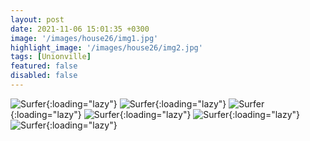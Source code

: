 ```yaml
---
layout: post
date: 2021-11-06 15:01:35 +0300
image: '/images/house26/img1.jpg'
highlight_image: '/images/house26/img2.jpg'
tags: [Unionville]
featured: false
disabled: false
---
```


![Surfer]({{site.baseurl}}/images/house26/img3.jpg){:loading="lazy"}
![Surfer]({{site.baseurl}}/images/house26/img4.jpg){:loading="lazy"}
![Surfer]({{site.baseurl}}/images/house26/img5.jpg){:loading="lazy"}
![Surfer]({{site.baseurl}}/images/house26/img6.jpg){:loading="lazy"}
![Surfer]({{site.baseurl}}/images/house26/img7.jpg){:loading="lazy"}
![Surfer]({{site.baseurl}}/images/house26/img8.jpg){:loading="lazy"} 